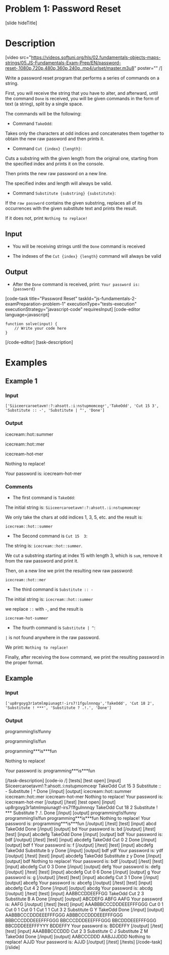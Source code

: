 # Problem 1: Password Reset

[slide hideTitle]

# Description

[video src="https://videos.softuni.org/hls/02.fundamentals-objects-maps-strings/05.JS-Fundamentals-Exam-Prep/EN/password-reset-,1080p,720p,480p,360p,240p,.mp4/urlset/master.m3u8" poster="" /]

Write a password reset program that performs a series of commands on a string. 

First, you will receive the string that you have to alter, and afterward, until the command `Done` is received, you will be given commands in the form of text (a string), split by a single space. 

The commands will be the following:

* Command `TakeOdd`: 

Takes only the characters at odd indices and concatenates them together to obtain the new raw password and then prints it.

* Command `Cut {index} {length}`: 

Cuts а substring with the given length from the original one, starting from the specified index and prints it on the console.

Then prints the new raw password on a new line.

The specified index and length will always be valid.

* Command `Substitute {substring} {substitute}`: 

If the `raw password`  contains the given substring, replaces all of its occurrences with the given substitute text and prints the result.

If it does not, print `Nothing to replace!`

## Input

* You will be receiving strings until the `Done` command is received

* The indexes of the `Cut {index} {length}` command will always be valid

## Output

* After the `Done` command is received, print: `Your password is: {password}`

[code-task title="Password Reset" taskId="js-fundamentals-2-examPreparation-problem-1" executionType="tests-execution" executionStrategy="javascript-code" requiresInput]
[code-editor language=javascript]
```
function solve(input) {
	// Write your code here
}
```
[/code-editor]
[task-description]

# Examples

## Example 1

### Input

`['Siiceercaroetavm!:?:ahsott.:i:nstupmomceqr','TakeOdd', 'Cut 15 3', 'Substitute :: -', 'Substitute | ^', 'Done']`

### Output

icecream\:\:hot\:\:summer

icecream\:\:hot\:\:mer

icecream\-hot\-mer

Nothing to replace!

Your password is: icecream\-hot\-mer

### Comments

* The first command is `TakeOdd`:

The initial string is: `Siiceercaroetavm!:?:ahsott.:i:nstupmomceqr`

We only take the chars at odd indices 1, 3, 5, etc. and the result is:

`icecream::hot::summer`

* The Second command is `Cut 15  3`:

The string is: `icecream::hot::summer`.

We cut a substring starting at index 15 with length 3, which is `sum`, remove it from the raw password and print it.

Then, on a new line we print the resulting new raw password:

`icecream::hot::mer`

* The third  command is `Substitute :: -` 

The initial string is: `icecream::hot::summer`

we replace `::` with `-`, and the result is

`icecream-hot-summer`

* The fourth command is `Substitute | ^`:

`|` is not found anywhere in the raw password.

We print:
`Nothing to replace!` 

Finally, after receiving the `Done` command, we print the resulting password in the proper format.


## Example

### Input

`['up8rgoyg3r1atmlmpiunagt!-irs7!1fgulnnnqy','TakeOdd', 'Cut 18 2', 'Substitute ! ***', 'Substitute ? .!.', 'Done']`

### Output

programming!is!funny

programming!is!fun

programming\*\*\*is\*\*\*fun

Nothing to replace!

Your password is: programming\*\*\*is\*\*\*fun

[/task-description]
[code-io /]
[tests]
[test open]
[input]
Siiceercaroetavm!\:\?\:ahsott\.\:i\:nstupmomceqr
TakeOdd
Cut 15 3
Substitute \:\: \-
Substitute \| \^
Done
[/input]
[output]
icecream\:\:hot\:\:summer
icecream\:\:hot\:\:mer
icecream\-hot\-mer
Nothing to replace\!
Your password is\: icecream\-hot\-mer
[/output]
[/test]
[test open]
[input]
up8rgoyg3r1atmlmpiunagt!-irs7!1fgulnnnqy
TakeOdd
Cut 18 2
Substitute ! \*\*\*
Substitute ? .!.
Done
[/input]
[output]
programming!is!funny
programming!is!fun
programming\*\*\*is\*\*\*fun
Nothing to replace!
Your password is: programming\*\*\*is\*\*\*fun
[/output]
[/test]
[test]
[input]
abcd
TakeOdd
Done
[/input]
[output]
bd
Your password is: bd
[/output]
[/test]
[test]
[input]
abcdefg
TakeOdd
Done
[/input]
[output]
bdf
Your password is: bdf
[/output]
[/test]
[test]
[input]
abcdefg
TakeOdd
Cut 0 2
Done
[/input]
[output]
bdf
f
Your password is: f
[/output]
[/test]
[test]
[input]
abcdefg
TakeOdd
Substitute b y
Done
[/input]
[output]
bdf
ydf
Your password is: ydf
[/output]
[/test]
[test]
[input]
abcdefg
TakeOdd
Substitute z y
Done
[/input]
[output]
bdf
Nothing to replace!
Your password is: bdf
[/output]
[/test]
[test]
[input]
abcdefg
Cut 0 3
Done
[/input]
[output]
defg
Your password is: defg
[/output]
[/test]
[test]
[input]
abcdefg
Cut 0 6
Done
[/input]
[output]
g
Your password is: g
[/output]
[/test]
[test]
[input]
abcdefg
Cut 3 1
Done
[/input]
[output]
abcefg
Your password is: abcefg
[/output]
[/test]
[test]
[input]
abcdefg
Cut 4 2
Done
[/input]
[output]
abcdg
Your password is: abcdg
[/output]
[/test]
[test]
[input]
AABBCCDDEEFFGG
TakeOdd
Cut 2 3
Substitute B A
Done
[/input]
[output]
ABCDEFG
ABFG
AAFG
Your password is: AAFG
[/output]
[/test]
[test]
[input]
AAABBBCCCDDDEEEFFFGGG
Cut 0 1
Cut 0 1
Cut 0 1
Cut 1 1
Cut 3 2
Substitute G Y
TakeOdd
Done
[/input]
[output]
AABBBCCCDDDEEEFFFGGG
ABBBCCCDDDEEEFFFGGG
BBBCCCDDDEEEFFFGGG
BBCCCDDDEEEFFFGGG
BBCDDDEEEFFFGGG
BBCDDDEEEFFFYYY
BDDEFFY
Your password is: BDDEFFY
[/output]
[/test]
[test]
[input]
AAABBBCCCDDD
Cut 2 3
Substitute C J
Substitute Z M
TakeOdd
Done
[/input]
[output]
AABCCCDDD
AABJJJDDD
Nothing to replace!
AJJD
Your password is: AJJD
[/output]
[/test]
[/tests]
[/code-task]
[/slide]
